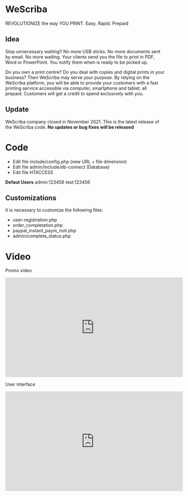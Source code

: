 # WeScriba
REVOLUTIONIZE the way YOU PRINT. Easy. Rapid. Prepaid

## Idea

Stop unnecessary waiting!! No more USB sticks. No more documents sent by email. No more waiting. Your clients send you the file to print in PDF, Word or PowerPoint. You notify them when is ready to be picked up.

Do you own a print centre? Do you deal with copies and digital prints in your business? Then WeScriba may serve your purpose. By relying on the WeScriba platform, you will be able to provide your customers with a fast printing service accessible via computer, smartphone and tablet; all prepaid. Customers will get a credit to spend exclusively with you. 

## Update

WeScriba company closed in November 2021. This is the latest release of the WeScriba code. **No updates or bug fixes will be released**

# Code

- Edit file include/config.php (new URL + file dimension)
- Edit file admin/include/db-connect (Database)
- Edit file HTACCESS

**Defaut Users**
admin:123456
test:123456

## Customizations

It is necessary to customize the following files:
- user-registration.php
- order_completation.php
- paypal_instant_paym_noti.php
- admin/complete_status.php


# Video

Promo video
<iframe width="560" height="315" src="https://www.youtube.com/embed/N68LUwZMcg0" title="YouTube video player" frameborder="0" allow="accelerometer; autoplay; clipboard-write; encrypted-media; gyroscope; picture-in-picture" allowfullscreen></iframe>

User Interface
<iframe width="560" height="315" src="https://www.youtube.com/embed/ZloUA6DVwuM" title="YouTube video player" frameborder="0" allow="accelerometer; autoplay; clipboard-write; encrypted-media; gyroscope; picture-in-picture" allowfullscreen></iframe>